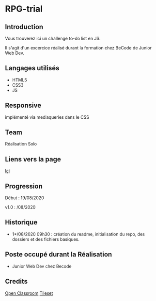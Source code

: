 # RPG-trial

## Introduction

Vous trouverez ici un challenge to-do list en JS.  

Il s'agit d'un excercice réalisé durant la formation chez BeCode de Junior Web Dev.  


## Langages utilisés

+ HTML5
+ CSS3  
+ JS

## Responsive

implémenté via mediaqueries dans le CSS

## Team

Réalisation Solo  

## Liens vers la page  

[Içi](https://meuniers.github.io/RPG-trial/)  

## Progression

Début : 19/08/2020

v1.0 : /08/2020  

## Historique

+ 1*/08/2020 09h30 : création du readme, initialisation du repo, des dossiers et des fichiers basiques.

## Poste occupé durant la Réalisation

+ Junior Web Dev chez Becode

## Credits

[Open Classroom](https://openclassrooms.com/fr/courses/1455701-creer-un-mini-rpg-en-javascript-avec-canvas/1455880-mise-en-place-des-bases)
[Tileset](https://pipoya.itch.io/pipoya-rpg-tileset-32x32)
